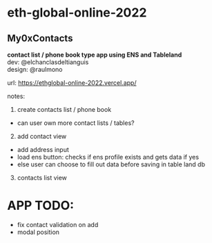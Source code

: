 # eth-global-online-2022

## My0xContacts

**contact list / phone book type app using ENS and Tableland**  
dev: @elchanclasdeltianguis  
design: @raulmono

url: https://ethglobal-online-2022.vercel.app/

notes:

1. create contacts list / phone book

- can user own more contact lists / tables?

2. add contact view

- add address input
- load ens button: checks if ens profile exists and gets data if yes
- else user can choose to fill out data before saving in table land db

3. contacts list view

# APP TODO:

- fix contact validation on add
- modal position
